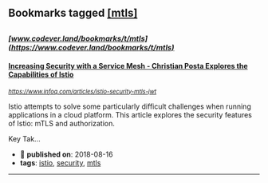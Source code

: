 ## Bookmarks tagged [[mtls]](https://www.codever.land/search?q=[mtls])

_<sup><sup>[www.codever.land/bookmarks/t/mtls](https://www.codever.land/bookmarks/t/mtls)</sup></sup>_
---
#### [Increasing Security with a Service Mesh - Christian Posta Explores the Capabilities of Istio](https://www.infoq.com/articles/istio-security-mtls-jwt)
_<sup>https://www.infoq.com/articles/istio-security-mtls-jwt</sup>_

Istio attempts to solve some particularly difficult challenges when running applications in a cloud platform. This article explores the security features of Istio: mTLS and authorization.

Key Tak...
* :calendar: **published on**: 2018-08-16
* **tags**: [istio](../tagged/istio.md), [security](../tagged/security.md), [mtls](../tagged/mtls.md)
---
